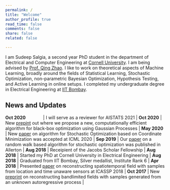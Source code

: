 ```yaml
---
permalink: /
title: "Welcome"
author_profile: true
read_time: false
comments: false
share: false
related: false

---
```


I am Sudeep Salgia, a second year PhD student in the department of Electrical and Computer Engineering at [Cornell University](https://www.ece.cornell.edu/ece). I am being advised by [Prof. Qing Zhao](https://zhao.ece.cornell.edu/). I like to work on theoretical aspects of Machine Learning, broadly around the fields of Statistical Learning, Stochastic Optimization, non-parametric Bayesian Optimization, Hypothesis Testing, and Active Learning in online setups. I completed my undergraduate degree in Electrical Engineering at [IIT Bombay](http://www.iitb.ac.in/).



News and Updates
-----

**Oct 2020** &nbsp; &nbsp; &nbsp; &nbsp; &nbsp; &nbsp; &nbsp;| I will serve as a reviewer for AISTATS 2021 |
**Oct 2020** | New [prepint](https://arxiv.org/pdf/2010.13997.pdf) out where we propose a new, computationally efficient algorithm for black-box optimization using Gaussian Processes | 
**May 2020** | New [paper](https://arxiv.org/pdf/2003.05482.pdf) on algorithm for Stochastic Optimization based on Coordinate Minimization was accepted at ICML 2020 |
**Sep 2019** | Our [paper](https://arxiv.org/pdf/1901.05947.pdf) on a random walk based algorithm for stochastic optimization was published in Allerton |
**Aug 2018** | Receipient of the Jacobs Scholar Fellowship |
**Aug 2018** | Started my PhD at Cornell University in Electrical Engineering |
**Aug 2018** | Graduated from IIT Bombay, Silver medallist, Institute Rank 6 |
**Apr 2018** | Presented [paper](https://arxiv.org/pdf/1710.09454.pdf) on reconstructing spatiotemporal field with samples from location and time unaware sensors at ICASSP 2018 |
**Oct 2017** | New [preprint](https://arxiv.org/pdf/1710.09451.pdf) on reconstructing bandlimited fields with samples generated from an unknown autoregressive process |





